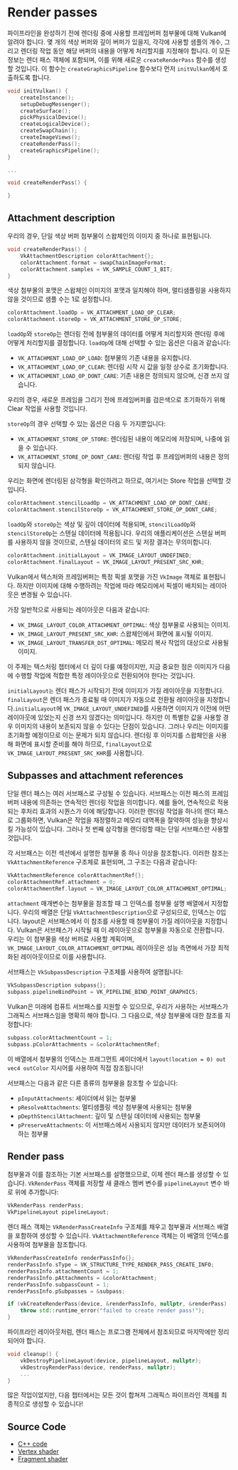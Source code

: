 # Render passes 

파이프라인을 완성하기 전에 렌더링 중에 사용할 프레임버퍼 첨부물에 대해 Vulkan에 알려야 합니다. 몇 개의 색상 버퍼와 깊이 버퍼가 있을지, 각각에 사용할 샘플의 개수, 그리고 렌더링 작업 동안 해당 버퍼의 내용을 어떻게 처리할지를 지정해야 합니다. 이 모든 정보는 렌더 패스 객체에 포함되며, 이를 위해 새로운 `createRenderPass` 함수를 생성할 것입니다. 이 함수는 `createGraphicsPipeline` 함수보다 먼저 `initVulkan`에서 호출하도록 합니다.

```C++
void initVulkan() {
    createInstance();
    setupDebugMessenger();
    createSurface();
    pickPhysicalDevice();
    createLogicalDevice();
    createSwapChain();
    createImageViews();
    createRenderPass();
    createGraphicsPipeline();
}

...

void createRenderPass() {

}
```

## Attachment description

우리의 경우, 단일 색상 버퍼 첨부물이 스왑체인의 이미지 중 하나로 표현됩니다.

```C++
void createRenderPass() {
    VkAttachmentDescription colorAttachment{};
    colorAttachment.format = swapChainImageFormat;
    colorAttachment.samples = VK_SAMPLE_COUNT_1_BIT;
}
```

색상 첨부물의 포맷은 스왑체인 이미지의 포맷과 일치해야 하며, 멀티샘플링을 사용하지 않을 것이므로 샘플 수는 1로 설정합니다.

```C++
colorAttachment.loadOp = VK_ATTACHMENT_LOAD_OP_CLEAR;
colorAttachment.storeOp = VK_ATTACHMENT_STORE_OP_STORE;
```

`loadOp`와 `storeOp`는 렌더링 전에 첨부물의 데이터를 어떻게 처리할지와 렌더링 후에 어떻게 처리할지를 결정합니다. `loadOp`에 대해 선택할 수 있는 옵션은 다음과 같습니다:

- `VK_ATTACHMENT_LOAD_OP_LOAD`: 첨부물의 기존 내용을 유지합니다.
- `VK_ATTACHMENT_LOAD_OP_CLEAR`: 렌더링 시작 시 값을 일정 상수로 초기화합니다.
- `VK_ATTACHMENT_LOAD_OP_DONT_CARE`: 기존 내용은 정의되지 않으며, 신경 쓰지 않습니다.

우리의 경우, 새로운 프레임을 그리기 전에 프레임버퍼를 검은색으로 초기화하기 위해 Clear 작업을 사용할 것입니다.

`storeOp`의 경우 선택할 수 있는 옵션은 다음 두 가지뿐입니다:

- `VK_ATTACHMENT_STORE_OP_STORE`: 렌더링된 내용이 메모리에 저장되며, 나중에 읽을 수 있습니다.
- `VK_ATTACHMENT_STORE_OP_DONT_CARE`: 렌더링 작업 후 프레임버퍼의 내용은 정의되지 않습니다.

우리는 화면에 렌더링된 삼각형을 확인하려고 하므로, 여기서는 Store 작업을 선택할 것입니다.

```C++
colorAttachment.stencilLoadOp = VK_ATTACHMENT_LOAD_OP_DONT_CARE;
colorAttachment.stencilStoreOp = VK_ATTACHMENT_STORE_OP_DONT_CARE;
```

`loadOp`와 `storeOp`는 색상 및 깊이 데이터에 적용되며, `stencilLoadOp`와 `stencilStoreOp`는 스텐실 데이터에 적용됩니다. 우리의 애플리케이션은 스텐실 버퍼를 사용하지 않을 것이므로, 스텐실 데이터의 로드 및 저장 결과는 무의미합니다.

```C++
colorAttachment.initialLayout = VK_IMAGE_LAYOUT_UNDEFINED;
colorAttachment.finalLayout = VK_IMAGE_LAYOUT_PRESENT_SRC_KHR;
```

Vulkan에서 텍스처와 프레임버퍼는 특정 픽셀 포맷을 가진 `VkImage` 객체로 표현됩니다. 하지만 이미지에 대해 수행하려는 작업에 따라 메모리에서 픽셀이 배치되는 레이아웃은 변경될 수 있습니다.

가장 일반적으로 사용되는 레이아웃은 다음과 같습니다:

- `VK_IMAGE_LAYOUT_COLOR_ATTACHMENT_OPTIMAL`: 색상 첨부물로 사용되는 이미지.
- `VK_IMAGE_LAYOUT_PRESENT_SRC_KHR`: 스왑체인에서 화면에 표시될 이미지.
- `VK_IMAGE_LAYOUT_TRANSFER_DST_OPTIMAL`: 메모리 복사 작업의 대상으로 사용될 이미지.

이 주제는 텍스처링 챕터에서 더 깊이 다룰 예정이지만, 지금 중요한 점은 이미지가 다음에 수행할 작업에 적합한 특정 레이아웃으로 전환되어야 한다는 것입니다.

`initialLayout는` 렌더 패스가 시작되기 전에 이미지가 가질 레이아웃을 지정합니다. `finalLayout`은 렌더 패스가 종료될 때 이미지가 자동으로 전환될 레이아웃을 지정합니다.`initialLayout`에 `VK_IMAGE_LAYOUT_UNDEFINED`를 사용하면 이미지가 이전에 어떤 레이아웃에 있었는지 신경 쓰지 않겠다는 의미입니다. 하지만 이 특별한 값을 사용할 경우 이미지의 내용이 보존되지 않을 수 있다는 단점이 있습니다. 그러나 우리는 이미지를 초기화할 예정이므로 이는 문제가 되지 않습니다. 렌더링 후 이미지를 스왑체인을 사용해 화면에 표시할 준비를 해야 하므로, `finalLayout`으로 `VK_IMAGE_LAYOUT_PRESENT_SRC_KHR`를 사용합니다.

## Subpasses and attachment references

단일 렌더 패스는 여러 서브패스로 구성될 수 있습니다. 서브패스는 이전 패스의 프레임버퍼 내용에 의존하는 연속적인 렌더링 작업을 의미합니다. 예를 들어, 연속적으로 적용되는 후처리 효과의 시퀀스가 이에 해당합니다. 이러한 렌더링 작업을 하나의 렌더 패스로 그룹화하면, Vulkan은 작업을 재정렬하고 메모리 대역폭을 절약하여 성능을 향상시킬 가능성이 있습니다. 그러나 첫 번째 삼각형을 렌더링할 때는 단일 서브패스만 사용할 것입니다.

각 서브패스는 이전 섹션에서 설명한 첨부물 중 하나 이상을 참조합니다. 이러한 참조는 `VkAttachmentReference` 구조체로 표현되며, 그 구조는 다음과 같습니다:

```C++
VkAttachmentReference colorAttachmentRef{};
colorAttachmentRef.attachment = 0;
colorAttachmentRef.layout = VK_IMAGE_LAYOUT_COLOR_ATTACHMENT_OPTIMAL;
```

`attachment` 매개변수는 첨부물을 참조할 때 그 인덱스를 첨부물 설명 배열에서 지정합니다. 우리의 배열은 단일 `VkAttachmentDescription`으로 구성되므로, 인덱스는 0입니다. layout은 서브패스에서 이 참조를 사용할 때 첨부물이 가질 레이아웃을 지정합니다. Vulkan은 서브패스가 시작될 때 이 레이아웃으로 첨부물을 자동으로 전환합니다. 우리는 이 첨부물을 색상 버퍼로 사용할 계획이며, `VK_IMAGE_LAYOUT_COLOR_ATTACHMENT_OPTIMAL` 레이아웃은 성능 측면에서 가장 최적화된 레이아웃이므로 이를 사용합니다.

서브패스는 `VkSubpassDescription` 구조체를 사용하여 설명됩니다:

```C++
VkSubpassDescription subpass{};
subpass.pipelineBindPoint = VK_PIPELINE_BIND_POINT_GRAPHICS;
```

Vulkan은 미래에 컴퓨트 서브패스를 지원할 수 있으므로, 우리가 사용하는 서브패스가 그래픽스 서브패스임을 명확히 해야 합니다. 그 다음으로, 색상 첨부물에 대한 참조를 지정합니다:

```C++
subpass.colorAttachmentCount = 1;
subpass.pColorAttachments = &colorAttachmentRef;
```

이 배열에서 첨부물의 인덱스는 프래그먼트 셰이더에서 `layout(location = 0) out vec4 outColor` 지시어를 사용하여 직접 참조됩니다!

서브패스는 다음과 같은 다른 종류의 첨부물을 참조할 수 있습니다:

- `pInputAttachments`: 셰이더에서 읽는 첨부물
- `pResolveAttachments`: 멀티샘플링 색상 첨부물에 사용되는 첨부물
- `pDepthStencilAttachment`: 깊이 및 스텐실 데이터에 사용되는 첨부물
- `pPreserveAttachments`: 이 서브패스에서 사용되지 않지만 데이터가 보존되어야 하는 첨부물

## Render pass

첨부물과 이를 참조하는 기본 서브패스를 설명했으므로, 이제 렌더 패스를 생성할 수 있습니다. `VkRenderPass` 객체를 저장할 새 클래스 멤버 변수를 `pipelineLayout` 변수 바로 위에 추가합니다:

```C++
VkRenderPass renderPass;
VkPipelineLayout pipelineLayout;
```

렌더 패스 객체는 `VkRenderPassCreateInfo` 구조체를 채우고 첨부물과 서브패스 배열을 포함하여 생성할 수 있습니다. `VkAttachmentReference` 객체는 이 배열의 인덱스를 사용하여 첨부물을 참조합니다.

```C++
VkRenderPassCreateInfo renderPassInfo{};
renderPassInfo.sType = VK_STRUCTURE_TYPE_RENDER_PASS_CREATE_INFO;
renderPassInfo.attachmentCount = 1;
renderPassInfo.pAttachments = &colorAttachment;
renderPassInfo.subpassCount = 1;
renderPassInfo.pSubpasses = &subpass;

if (vkCreateRenderPass(device, &renderPassInfo, nullptr, &renderPass) != VK_SUCCESS) {
    throw std::runtime_error("failed to create render pass!");
}
```

파이프라인 레이아웃처럼, 렌더 패스는 프로그램 전체에서 참조되므로 마지막에만 정리되어야 합니다.

```C++
void cleanup() {
    vkDestroyPipelineLayout(device, pipelineLayout, nullptr);
    vkDestroyRenderPass(device, renderPass, nullptr);
    ...
}
```

많은 작업이었지만, 다음 챕터에서는 모든 것이 합쳐져 그래픽스 파이프라인 객체를 최종적으로 생성할 수 있습니다!

## Source Code
- [C++ code](https://vulkan-tutorial.com/code/11_render_passes.cpp)
- [Vertex shader](https://vulkan-tutorial.com/code/09_shader_base.vert)
- [Fragment shader](https://vulkan-tutorial.com/code/09_shader_base.frag)
